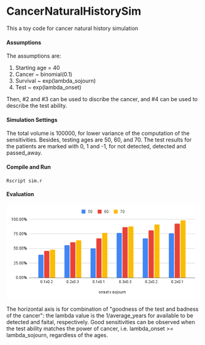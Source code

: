 # CancerNaturalHistorySim
This a toy code for cancer natural history simulation

#### Assumptions
The assumptions are:
1. Starting age = 40
2. Cancer ~ binomial(0.1)
3. Survival ~ exp(lambda_sojourn)
4. Test ~ exp(lambda_onset)

Then, #2 and #3 can be used to discribe the cancer, and #4 can be used to describe the test ability.

#### Simulation Settings
The total volume is 100000, for lower variance of the computation of the sensitivities.
Besides, testing ages are 50, 60, and 70.
The test results for the patients are marked with 0, 1 and -1, for not detected, detected and passed_away.

#### Compile and Run
```
Rscript sim.r
```

#### Evaluation
![evaluation](https://github.com/ambipomyan/CancerNaturalHistorySim/blob/main/chart.png)

The horizontal axis is for combination of "goodness of the test and badness of the cancer": the lambda value is the 1/average_years for available to be detected and faital, respectively.
Good sensitivities can be observed when the test ability matches the power of cancer, i.e. lambda_onset >= lambda_sojourn, regardless of the ages.
